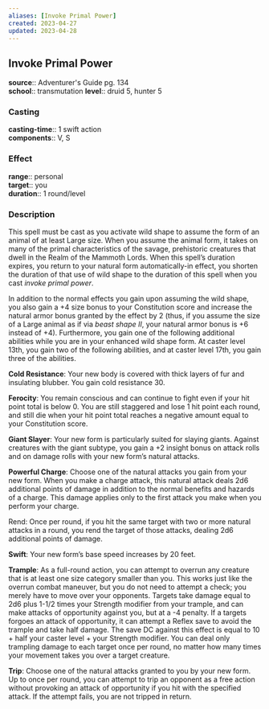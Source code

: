 ```yaml
---
aliases: [Invoke Primal Power]
created: 2023-04-27
updated: 2023-04-28
---
```


## Invoke Primal Power

**source**:: Adventurer's Guide pg. 134  
**school**:: transmutation
**level**:: druid 5, hunter 5

### Casting

**casting-time**:: 1 swift action  
**components**:: V, S

### Effect

**range**:: personal  
**target**:: you  
**duration**:: 1 round/level

### Description

This spell must be cast as you activate wild shape to assume the form of an animal of at least Large size. When you assume the animal form, it takes on many of the primal characteristics of the savage, prehistoric creatures that dwell in the Realm of the Mammoth Lords. When this spell’s duration expires, you return to your natural form automatically-in effect, you shorten the duration of that use of wild shape to the duration of this spell when you cast *invoke primal power*.  
  
In addition to the normal effects you gain upon assuming the wild shape, you also gain a +4 size bonus to your Constitution score and increase the natural armor bonus granted by the effect by 2 (thus, if you assume the size of a Large animal as if via *beast shape II*, your natural armor bonus is +6 instead of +4). Furthermore, you gain one of the following additional abilities while you are in your enhanced wild shape form. At caster level 13th, you gain two of the following abilities, and at caster level 17th, you gain three of the abilities.  
  
**Cold Resistance**: Your new body is covered with thick layers of fur and insulating blubber. You gain cold resistance 30.  
  
**Ferocity**: You remain conscious and can continue to fight even if your hit point total is below 0. You are still staggered and lose 1 hit point each round, and still die when your hit point total reaches a negative amount equal to your Constitution score.  
  
**Giant Slayer**: Your new form is particularly suited for slaying giants. Against creatures with the giant subtype, you gain a +2 insight bonus on attack rolls and on damage rolls with your new form’s natural attacks.  
  
**Powerful Charge**: Choose one of the natural attacks you gain from your new form. When you make a charge attack, this natural attack deals 2d6 additional points of damage in addition to the normal benefits and hazards of a charge. This damage applies only to the first attack you make when you perform your charge.  
  
Rend: Once per round, if you hit the same target with two or more natural attacks in a round, you rend the target of those attacks, dealing 2d6 additional points of damage.  
  
**Swift**: Your new form’s base speed increases by 20 feet.  
  
**Trample**: As a full-round action, you can attempt to overrun any creature that is at least one size category smaller than you. This works just like the overrun combat maneuver, but you do not need to attempt a check; you merely have to move over your opponents. Targets take damage equal to 2d6 plus 1-1/2 times your Strength modifier from your trample, and can make attacks of opportunity against you, but at a -4 penalty. If a targets forgoes an attack of opportunity, it can attempt a Reflex save to avoid the trample and take half damage. The save DC against this effect is equal to 10 + half your caster level + your Strength modifier. You can deal only trampling damage to each target once per round, no matter how many times your movement takes you over a target creature.  
  
**Trip**: Choose one of the natural attacks granted to you by your new form. Up to once per round, you can attempt to trip an opponent as a free action without provoking an attack of opportunity if you hit with the specified attack. If the attempt fails, you are not tripped in return.
